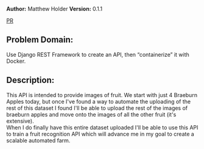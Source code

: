 **Author:** Matthew Holder
**Version:** 0.1.1

[PR](https://github.com/holdermatthew5/fruit_images/pull/3#issue-597711778)

## Problem Domain:

Use Django REST Framework to create an API, then “containerize” it with Docker.

## Description:

This API is intended to provide images of fruit. We start with just 4 Braeburn Apples today, but once I've found a way to automate the uploading of the rest of this dataset I found I'll be able to upload the rest of the images of braeburn apples and move onto the images of all the other fruit (it's extensive).  
When I do finally have this entire dataset uploaded I'll be able to use this API to train a fruit recognition API which will advance me in my goal to create a scalable automated farm.